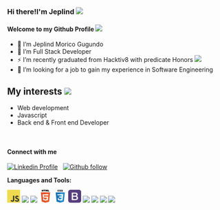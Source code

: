 ### Hi there!I'm Jeplind <img src="https://media.giphy.com/media/hvRJCLFzcasrR4ia7z/giphy.gif" width="25px">

#### Welcome to my Github Profile <img src="https://i.pinimg.com/originals/6d/cd/94/6dcd94c7c4bf4800648ef7cbe0113c33.gif" width="20px">
- 🔭 I’m Jeplind Morico Gugundo
- 🌱 I’m Full Stack Developer
- ⚡  I’m recently graduated from Hacktiv8 with predicate Honors  <img src="https://global-uploads.webflow.com/5f0d53c042a9ed6288de7f8d/5f68150db527de25e82c86f1_Hacktiv8%20logo%20horizontal%2001%20black.png" width="55px">
- 🤔 I’m looking for a job to gain my experience in Software Engineering

## My interests  <img src="https://cdn2.iconfinder.com/data/icons/pittogrammi/142/80-512.png" width="18px">
* Web development
* Javascript
* Back end & Front end Developer
<br/>

#### Connect with me
<a href="https://www.linkedin.com/in/jeplind-morico-gugundo-029255196/"><img src="https://img.shields.io/badge/linkedin-%230077B5.svg?&style=for-the-badge&logo=linkedin&logoColor=white" alt="Linkedin Profile"/></a> &nbsp;
<a href="https://github.com/jeplindm"><img src="https://img.shields.io/badge/follow-%23100000.svg?&style=for-the-badge&logo=github&logoColor=white" alt="Github follow"/></a>

**Languages and Tools:**

<code><img height="30" src="https://raw.githubusercontent.com/github/explore/80688e429a7d4ef2fca1e82350fe8e3517d3494d/topics/javascript/javascript.png"></code>
<code><img height="30" src="https://img1.pngdownload.id/20180407/gse/kisspng-vue-js-javascript-framework-front-and-back-ends-gi-technical-5ac9109e6cb7f5.5357905715231264304453.jpg"></code>
<code><img height="30" src="https://upload.wikimedia.org/wikipedia/commons/thumb/a/a7/React-icon.svg/1200px-React-icon.svg.png"></code>
<code><img height="30" src="https://raw.githubusercontent.com/github/explore/80688e429a7d4ef2fca1e82350fe8e3517d3494d/topics/html/html.png"></code>
<code><img height="30" src="https://raw.githubusercontent.com/github/explore/80688e429a7d4ef2fca1e82350fe8e3517d3494d/topics/css/css.png"></code>
<code><img height="30" src="https://raw.githubusercontent.com/github/explore/80688e429a7d4ef2fca1e82350fe8e3517d3494d/topics/bootstrap/bootstrap.png"></code>
<code><img height="30" src="https://upload.wikimedia.org/wikipedia/commons/thumb/d/d9/Node.js_logo.svg/1200px-Node.js_logo.svg.png"></code>
<code><img height="30" src="https://miro.medium.com/max/6668/1*XP-mZOrIqX7OsFInN2ngRQ.png"></code>
<code><img height="30" src="https://img2.pngdownload.id/20180702/bgt/kisspng-mongodb-database-nosql-postgresql-mongo-5b39f9e3445fa6.5652746415305261792801.jpg"></code>
<code><img height="30" src="https://img2.pngdownload.id/20180806/zfw/kisspng-postgresql-clip-art-database-logo-web-design-strategy-relik-5b67d8468fcf82.2394477615335322305891.jpg"></code>